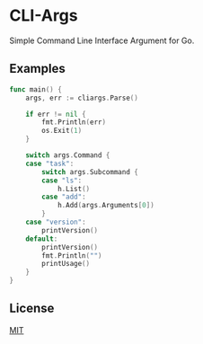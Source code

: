 # CLI-Args

Simple Command Line Interface Argument for Go.

## Examples

```go
func main() {
    args, err := cliargs.Parse()

    if err != nil {
		fmt.Println(err)
		os.Exit(1)
	}

	switch args.Command {
	case "task":
		switch args.Subcommand {
		case "ls":
			h.List()
		case "add":
		    h.Add(args.Arguments[0])
		}
	case "version":
		printVersion()
	default:
		printVersion()
		fmt.Println("")
		printUsage()
	}
}
```

## License

[MIT](LICENSE)